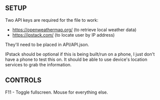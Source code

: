 SETUP
-----
Two API keys are required for the file to work:

- https://openweathermap.org/ (to retrieve local weather data)
- https://ipstack.com/ (to locate user by IP address)

They'll need to be placed in API/API.json.

IPstack should be optional if this is being built/run on a phone, I just don't have a phone to test this on. It should be able to use device's location services to grab the information.


CONTROLS
--------
F11 - Toggle fullscreen.
Mouse for everything else.